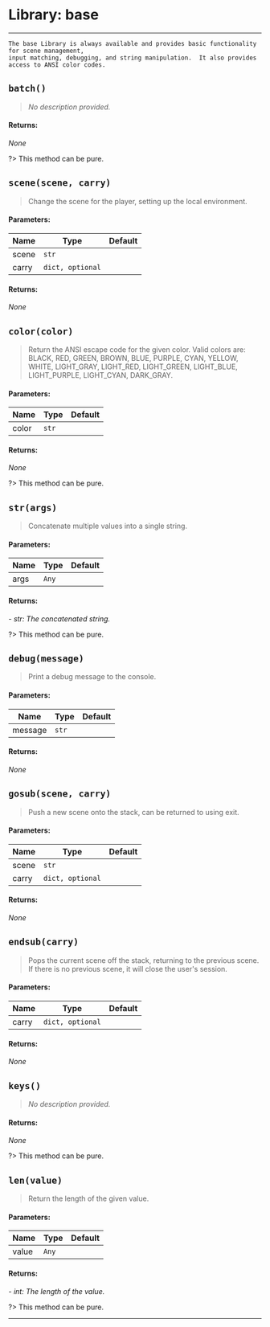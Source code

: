 # Library: base
---

    The base Library is always available and provides basic functionality for scene management,
    input matching, debugging, and string manipulation.  It also provides access to ANSI color codes.
    
## `batch()`

> _No description provided._



#### **Returns:**

_None_

?> This method can be pure.



## `scene(scene, carry)`

> Change the scene for the player, setting up the local environment.


#### **Parameters:**

| Name | Type | Default |
| ---- | ---- | ------- |
| scene | `str` |  |
| carry | `dict, optional` |  |

#### **Returns:**

_None_



## `color(color)`

> Return the ANSI escape code for the given color.  Valid colors are: BLACK, RED, GREEN, BROWN, BLUE,
        PURPLE, CYAN, YELLOW, WHITE, LIGHT_GRAY, LIGHT_RED, LIGHT_GREEN, LIGHT_BLUE, LIGHT_PURPLE, LIGHT_CYAN, 
        DARK_GRAY.


#### **Parameters:**

| Name | Type | Default |
| ---- | ---- | ------- |
| color | `str` |  |

#### **Returns:**

_None_

?> This method can be pure.



## `str(args)`

> Concatenate multiple values into a single string.


#### **Parameters:**

| Name | Type | Default |
| ---- | ---- | ------- |
| args | `Any` |  |

#### **Returns:**

*- str: The concatenated string.*

?> This method can be pure.



## `debug(message)`

> Print a debug message to the console.


#### **Parameters:**

| Name | Type | Default |
| ---- | ---- | ------- |
| message | `str` |  |

#### **Returns:**

_None_



## `gosub(scene, carry)`

> Push a new scene onto the stack, can be returned to using exit.


#### **Parameters:**

| Name | Type | Default |
| ---- | ---- | ------- |
| scene | `str` |  |
| carry | `dict, optional` |  |

#### **Returns:**

_None_



## `endsub(carry)`

> Pops the current scene off the stack, returning to the previous scene.  If there is no previous
        scene, it will close the user's session.


#### **Parameters:**

| Name | Type | Default |
| ---- | ---- | ------- |
| carry | `dict, optional` |  |

#### **Returns:**

_None_



## `keys()`

> _No description provided._



#### **Returns:**

_None_

?> This method can be pure.



## `len(value)`

> Return the length of the given value.


#### **Parameters:**

| Name | Type | Default |
| ---- | ---- | ------- |
| value | `Any` |  |

#### **Returns:**

*- int: The length of the value.*

?> This method can be pure.




---
